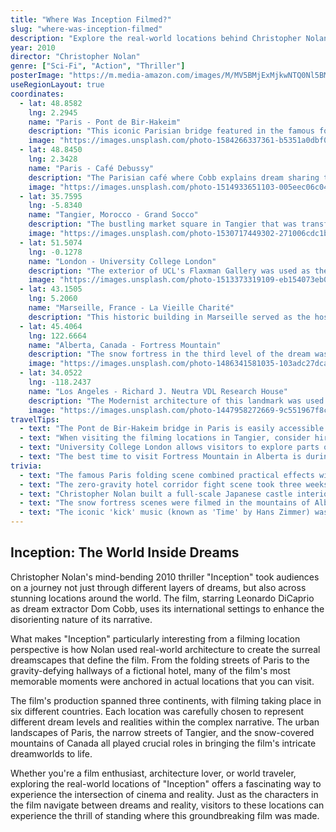 ```yaml
---
title: "Where Was Inception Filmed?"
slug: "where-was-inception-filmed"
description: "Explore the real-world locations behind Christopher Nolan's mind-bending sci-fi thriller Inception, from Paris to Tangier and beyond."
year: 2010
director: "Christopher Nolan"
genre: ["Sci-Fi", "Action", "Thriller"]
posterImage: "https://m.media-amazon.com/images/M/MV5BMjExMjkwNTQ0Nl5BMl5BanBnXkFtZTcwNTY0OTk1Mw@@._V1_.jpg"
useRegionLayout: true
coordinates:
  - lat: 48.8582
    lng: 2.2945
    name: "Paris - Pont de Bir-Hakeim"
    description: "This iconic Parisian bridge featured in the famous folding city scene where Ariadne learns about dream architecture."
    image: "https://images.unsplash.com/photo-1584266337361-b5351a0dbf00?auto=format&fit=crop&w=800&q=80"
  - lat: 48.8450
    lng: 2.3428
    name: "Paris - Café Debussy"
    description: "The Parisian café where Cobb explains dream sharing to Ariadne. In reality, this was filmed at a location in the 5th arrondissement."
    image: "https://images.unsplash.com/photo-1514933651103-005eec06c04b?auto=format&fit=crop&w=800&q=80"
  - lat: 35.7595
    lng: -5.8340
    name: "Tangier, Morocco - Grand Socco"
    description: "The bustling market square in Tangier that was transformed into Mombasa for the chase scene where Cobb is pursued by Cobol Engineering agents."
    image: "https://images.unsplash.com/photo-1530717449302-271006cdc1bf?auto=format&fit=crop&w=800&q=80"
  - lat: 51.5074
    lng: -0.1278
    name: "London - University College London"
    description: "The exterior of UCL's Flaxman Gallery was used as the university where Cobb recruits Ariadne."
    image: "https://images.unsplash.com/photo-1513373319109-eb154073eb0b?auto=format&fit=crop&w=800&q=80"
  - lat: 43.1505
    lng: 5.2060
    name: "Marseille, France - La Vieille Charité"
    description: "This historic building in Marseille served as the hospital where Mal committed herself in the film."
  - lat: 45.4064
    lng: 122.6664
    name: "Alberta, Canada - Fortress Mountain"
    description: "The snow fortress in the third level of the dream was filmed at this ski resort in the Canadian Rockies."
    image: "https://images.unsplash.com/photo-1486341581035-103adc27dca2?auto=format&fit=crop&w=800&q=80"
  - lat: 34.0522
    lng: -118.2437
    name: "Los Angeles - Richard J. Neutra VDL Research House"
    description: "The Modernist architecture of this landmark was used for the Saito's Japanese castle interior scenes."
    image: "https://images.unsplash.com/photo-1447958272669-9c551967f8c2?auto=format&fit=crop&w=800&q=80"
travelTips:
  - text: "The Pont de Bir-Hakeim bridge in Paris is easily accessible via metro and offers great photo opportunities of the Eiffel Tower."
  - text: "When visiting the filming locations in Tangier, consider hiring a local guide who can show you exactly where scenes were shot."
  - text: "University College London allows visitors to explore parts of the campus where filming took place."
  - text: "The best time to visit Fortress Mountain in Alberta is during winter months when the snow creates a landscape similar to the movie."
trivia:
  - text: "The famous Paris folding scene combined practical effects with CGI - real buildings were not actually folded!"
  - text: "The zero-gravity hotel corridor fight scene took three weeks to film and used a massive rotating set rather than digital effects."
  - text: "Christopher Nolan built a full-scale Japanese castle interior inside a warehouse for the scenes in Saito's dream."
  - text: "The snow fortress scenes were filmed in the mountains of Alberta, Canada, not in the Alps as many viewers assume."
  - text: "The iconic 'kick' music (known as 'Time' by Hans Zimmer) was actually slowed-down French singer Édith Piaf's 'Non, je ne regrette rien'."
---
```


## Inception: The World Inside Dreams

Christopher Nolan's mind-bending 2010 thriller "Inception" took audiences on a journey not just through different layers of dreams, but also across stunning locations around the world. The film, starring Leonardo DiCaprio as dream extractor Dom Cobb, uses its international settings to enhance the disorienting nature of its narrative.

What makes "Inception" particularly interesting from a filming location perspective is how Nolan used real-world architecture to create the surreal dreamscapes that define the film. From the folding streets of Paris to the gravity-defying hallways of a fictional hotel, many of the film's most memorable moments were anchored in actual locations that you can visit.

The film's production spanned three continents, with filming taking place in six different countries. Each location was carefully chosen to represent different dream levels and realities within the complex narrative. The urban landscapes of Paris, the narrow streets of Tangier, and the snow-covered mountains of Canada all played crucial roles in bringing the film's intricate dreamworlds to life.

Whether you're a film enthusiast, architecture lover, or world traveler, exploring the real-world locations of "Inception" offers a fascinating way to experience the intersection of cinema and reality. Just as the characters in the film navigate between dreams and reality, visitors to these locations can experience the thrill of standing where this groundbreaking film was made. 